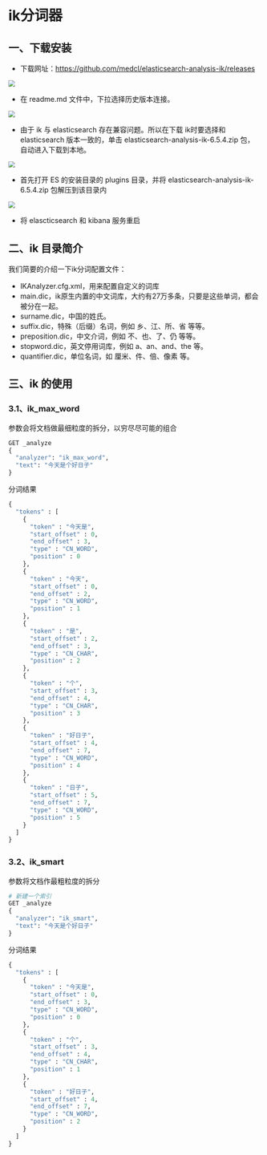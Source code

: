 # ik分词器

## 一、下载安装

- 下载网址：https://github.com/medcl/elasticsearch-analysis-ik/releases

<img src="/static/img/ES专题/ik_1.png" style="zoom:80%;" /> 

- 在 readme.md 文件中，下拉选择历史版本连接。

<img src="/static/img/ES专题/ik_2.png" style="zoom: 80%;" /> 

- 由于 ik 与 elasticsearch 存在兼容问题。所以在下载 ik时要选择和 elasticsearch 版本一致的，单击 elasticsearch-analysis-ik-6.5.4.zip 包，自动进入下载到本地。

<img src="/static/img/ES专题/ik_3.png" style="zoom:80%;" /> 

- 首先打开 ES 的安装目录的 plugins 目录，并将 elasticsearch-analysis-ik-6.5.4.zip 包解压到该目录内

<img src="/static/img/ES专题/ik_4.png" style="zoom:80%;" /> 

- 将 elascticsearch 和 kibana 服务重启

## 二、ik 目录简介

我们简要的介绍一下ik分词配置文件：

- IKAnalyzer.cfg.xml，用来配置自定义的词库
- main.dic，ik原生内置的中文词库，大约有27万多条，只要是这些单词，都会被分在一起。
- surname.dic，中国的姓氏。
- suffix.dic，特殊（后缀）名词，例如 乡、江、所、省 等等。
- preposition.dic，中文介词，例如 不、也、了、仍 等等。
- stopword.dic，英文停用词库，例如 a、an、and、the 等。
- quantifier.dic，单位名词，如 厘米、件、倍、像素 等。

## 三、ik 的使用

### **3.1、ik_max_word**

参数会将文档做最细粒度的拆分，以穷尽尽可能的组合

```python
GET _analyze
{
  "analyzer": "ik_max_word",
  "text": "今天是个好日子"
}
```

分词结果

```python
{
  "tokens" : [
    {
      "token" : "今天是",
      "start_offset" : 0,
      "end_offset" : 3,
      "type" : "CN_WORD",
      "position" : 0
    },
    {
      "token" : "今天",
      "start_offset" : 0,
      "end_offset" : 2,
      "type" : "CN_WORD",
      "position" : 1
    },
    {
      "token" : "是",
      "start_offset" : 2,
      "end_offset" : 3,
      "type" : "CN_CHAR",
      "position" : 2
    },
    {
      "token" : "个",
      "start_offset" : 3,
      "end_offset" : 4,
      "type" : "CN_CHAR",
      "position" : 3
    },
    {
      "token" : "好日子",
      "start_offset" : 4,
      "end_offset" : 7,
      "type" : "CN_WORD",
      "position" : 4
    },
    {
      "token" : "日子",
      "start_offset" : 5,
      "end_offset" : 7,
      "type" : "CN_WORD",
      "position" : 5
    }
  ]
}
```

### **3.2、ik_smart**

参数将文档作最粗粒度的拆分

```python
# 新建一个索引
GET _analyze
{
  "analyzer": "ik_smart",
  "text": "今天是个好日子"
}
```

分词结果

```python
{
  "tokens" : [
    {
      "token" : "今天是",
      "start_offset" : 0,
      "end_offset" : 3,
      "type" : "CN_WORD",
      "position" : 0
    },
    {
      "token" : "个",
      "start_offset" : 3,
      "end_offset" : 4,
      "type" : "CN_CHAR",
      "position" : 1
    },
    {
      "token" : "好日子",
      "start_offset" : 4,
      "end_offset" : 7,
      "type" : "CN_WORD",
      "position" : 2
    }
  ]
}
```





